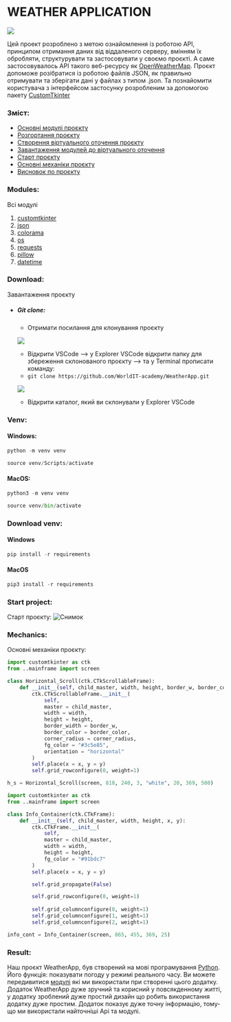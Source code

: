 # WEATHER APPLICATION

![](static/icon/big%20screen.png)

Цей проект розроблено з метою ознайомлення із роботою API, принципом отримання даних від віддаленого серверу, вмінням їх обробляти, структурувати та застосовувати у своємо проєкті. А саме застосовувалось API такого веб-ресурсу як [OpenWeatherMap](https://openweathermap.org). Проєкт допоможе розібратися із роботою файлів JSON, як правильно отримувати та зберігати дані у файлах з типом .json. Та познайомити користувача з інтерфейсом застосунку розробленим за допомогою пакету [CustomTkinter](https://customtkinter.tomschimansky.com)

### Зміст:
- [Основні модулі проєкту](#modules)
- [Розгортання проєкту](#download)
- [Створення віртуального оточення проєкту](#venv)
- [Завантаження модулей до віртуального оточення](#download-venv)
- [Старт проєкту](#start-project)
- [Основні механіки проєкту](#mechanics)
- [Висновок по проєкту](#result)

### Modules:
Всі модулі
1. [customtkinter](https://customtkinter.tomschimansky.com)
2. [json](https://docs.python.org/3/library/json.html)
3. [colorama](https://pypi.org/project/colorama/)
4. [os](https://docs.python.org/uk/3.13/library/os.html)
5. [requests](https://pypi.org/project/requests/)
6. [pillow](https://pypi.org/project/pillow/)
7. [datetime](https://docs.python.org/3/library/datetime.html)


### Download:
Завантаження проєкту
- ##### Git clone:

    - Отримати посилання для клонування проєкту

    ![](static/icon/clone_link.png)

    - Відкрити VSCode --> у Explorer VSCode відкрити папку для збереження склонованого проєкту --> та у Terminal прописати команду: 
    - `git clone https://github.com/WorldIT-academy/WeatherApp.git`

    ![](static/icon/clone_command.png)

    - Відкрити каталог, який ви склонували у Explorer VSCode
    
### Venv:

#### Windows:
```python
python -m venv venv

source venv/Scripts/activate
```

#### MacOS:
```python
python3 -m venv venv

source venv/bin/activate
```

### Download venv:

#### Windows
```python
pip install -r requirements
```

#### MacOS
```python
pip3 install -r requirements
```

### Start project:
Cтарт проєкту:
![Снимок](https://github.com/user-attachments/assets/839bdee0-634b-4d06-bdfe-587acc9771ab)

### Mechanics:
Основні механіки проєкту:
```python
import customtkinter as ctk
from ..mainframe import screen

class Horizontal_Scroll(ctk.CTkScrollableFrame):
    def __init__(self, child_master, width, height, border_w, border_color, corner_radius, x, y):
        ctk.CTkScrollableFrame.__init__(
            self,
            master = child_master,
            width = width,
            height = height,
            border_width = border_w,
            border_color = border_color,
            corner_radius = corner_radius,
            fg_color = "#3c5e85",
            orientation = "horizontal"
        )
        self.place(x = x, y = y)
        self.grid_rowconfigure(0, weight=1)

h_s = Horizontal_Scroll(screen, 818, 240, 3, "white", 20, 369, 500) 
```
```python
import customtkinter as ctk
from ..mainframe import screen

class Info_Container(ctk.CTkFrame):
    def __init__(self, child_master, width, height, x, y):
        ctk.CTkFrame.__init__(
            self,
            master = child_master,
            width = width,
            height = height,
            fg_color = "#91bdc7"   
        )
        self.place(x = x, y = y)

        self.grid_propagate(False)

        self.grid_rowconfigure(0, weight=1)
          
        self.grid_columnconfigure(0, weight=1)
        self.grid_columnconfigure(1, weight=1)
        self.grid_columnconfigure(2, weight=1)

info_cont = Info_Container(screen, 865, 455, 369, 25)
```
### Result:
Наш проєкт WeatherApp, був створений на мові програмування [Python](https://www.python.org/). Його функція: показувати погоду у режимі реального часу. Ви можете передивитися [модулі](#modules) які ми використали при створенні цього додатку. Додаток WeatherApp дуже зручний та корисний у повсякденному житті, у додатку зроблений дуже простий дизайн що робить використання додатку дуже простим. Додаток показує дуже точну інформацію, тому-що ми використали найточніші Api та модулі.
